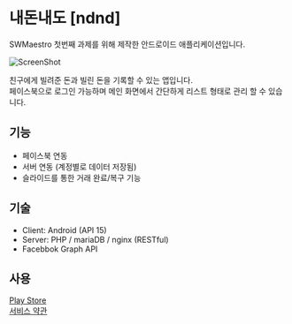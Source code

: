 ﻿# 내돈내도 [ndnd]
SWMaestro 첫번째 과제를 위해 제작한 안드로이드 애플리케이션입니다.

![ScreenShot](http://swm.prev.kr/ndnd/resources/banner_image.png)

친구에게 빌려준 돈과 빌린 돈을 기록할 수 있는 앱입니다.<br>
페이스북으로 로그인 가능하며 메인 화면에서 간단하게 리스트 형태로 관리 할 수 있습니다.


## 기능
- 페이스북 연동
- 서버 연동 (계정별로 데이터 저장됨)
- 슬라이드를 통한 거래 완료/복구 기능

## 기술
- Client: Android (API 15)
- Server: PHP / mariaDB / nginx (RESTful)
- Facebbok Graph API


## 사용
[Play Store](https://play.google.com/store/apps/details?id=kr.prev.ndnd)<br>
[서비스 약관](http://swm.prev.kr/ndnd/terms.html)



